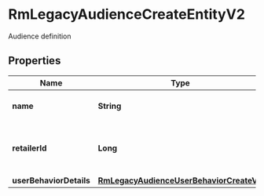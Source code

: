 

# RmLegacyAudienceCreateEntityV2

Audience definition

## Properties

| Name | Type | Description | Notes |
|------------ | ------------- | ------------- | -------------|
|**name** | **String** | Name of the audience |  |
|**retailerId** | **Long** | ID of the retailer associated with this audience |  |
|**userBehaviorDetails** | [**RmLegacyAudienceUserBehaviorCreateV2**](RmLegacyAudienceUserBehaviorCreateV2.md) |  |  |



